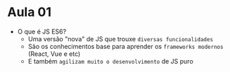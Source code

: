# Aula 01

- O que é JS ES6?
  - Uma versão "nova" de JS que trouxe `diversas funcionalidades`
  - São os conhecimentos base para aprender os `frameworks modernos` (React, Vue e etc)
  - E também `agilizam muito o desenvolvimento` de JS puro
